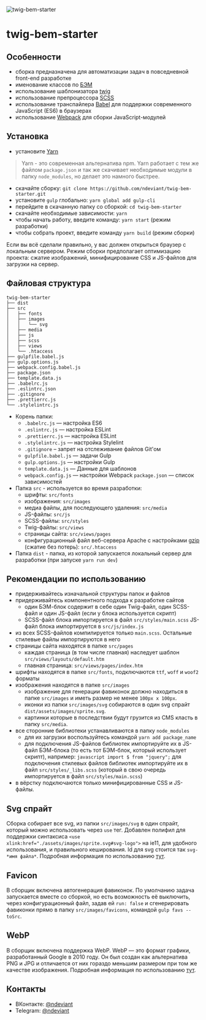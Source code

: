![twig-bem-starter](https://i.imgur.com/0AG0txq.png)

# twig-bem-starter

## Особенности

- сборка предназначена для автоматизации задач в повседневной front-end разработке
- именование классов по [БЭМ](https://ru.bem.info/)
- использование шаблонизатора [twig](https://twig.symfony.com/)
- использование препроцессора [SCSS](https://sass-lang.com/)
- использование транспайлера [Babel](https://babeljs.io/) для поддержки современного JavaScript (ES6) в браузерах
- использование [Webpack](https://webpack.js.org/) для сборки JavaScript-модулей

## Установка

- установите [Yarn](https://yarnpkg.com/en/docs/install)

> Yarn - это современная альтернатива npm. Yarn работает с тем же файлом `package.json` и так же скачивает необходимые модули в папку `node_modules`, но делает это намного быстрее.

- скачайте сборку: `git clone https://github.com/ndeviant/twig-bem-starter.git`
- установите `gulp` глобально: `yarn global add gulp-cli`
- перейдите в скачанную папку со сборкой: `cd twig-bem-starter`
- скачайте необходимые зависимости: `yarn`
- чтобы начать работу, введите команду: `yarn start` (режим разработки)
- чтобы собрать проект, введите команду `yarn build` (режим сборки)

Если вы всё сделали правильно, у вас должен открыться браузер с локальным сервером.
Режим сборки предполагает оптимизацию проекта: сжатие изображений, минифицирование CSS и JS-файлов для загрузки на сервер.

## Файловая структура

```
twig-bem-starter
├── dist
├── src
│   ├── fonts
│   ├── images
│   │   └── svg
│   ├── media
│   ├── js
│   ├── scss
│   ├── views
│   └── .htaccess
├── gulpfile.babel.js
├── gulp.options.js
├── webpack.config.babel.js
├── package.json
├── template.data.js
├── .babelrc.js
├── .eslintrc.json
├── .gitignore
├── .prettierrc.js
└── .stylelintrc.js
```

- Корень папки:
  - `.babelrc.js` — настройка ES6
  - `.eslintrc.js` — настройка ESLint
  - `.prettierrc.js` — настройка ESLint
  - `.stylelintrc.js` — настройка Stylelint
  - `.gitignore` – запрет на отслеживание файлов Git'ом
  - `gulpfile.babel.js` — задачи Gulp
  - `gulp.options.js` — настройки Gulp
  - `template.data.js` — Данные для шаблонов
  - `webpack.config.js` — настройки Webpack `package.json` — список зависимостей
- Папка `src` - используется во время разработки:
  - шрифты: `src/fonts`
  - изображения: `src/images`
  - медиа файлы, для последующего удаления: `src/media`
  - JS-файлы: `src/js`
  - SCSS-файлы: `src/styles`
  - Twig-файлы: `src/views`
  - страницы сайта: `src/views/pages`
  - конфигурационный файл веб-сервера Apache с настройками [gzip](https://habr.com/ru/post/221849/) (сжатие без потерь): `src/.htaccess`
- Папка `dist` - папка, из которой запускается локальный сервер для разработки (при запуске `yarn run dev`)

## Рекомендации по использованию

- придерживайтесь изначальной структуры папок и файлов
- придерживайтесь компонентного подхода к разработке сайтов
  - один БЭМ-блок содержит в себе один Twig-файл, один SCSS-файл и один JS-файл (если у блока используется скрипт)
  - SCSS-файл блока импортируется в файл `src/styles/main.scss` JS-файл блока импортируется в `src/js/index.js`
- из всех SCSS-файлов компилируется только `main.scss`. Остальные стилевые файлы импортируются в него
- страницы сайта находятся в папке `src/pages`
  - каждая страница (в том числе главная) наследует шаблон `src/views/layouts/default.htm`
  - главная страница: `src/views/pages/index.htm`
- шрифты находятся в папке `src/fonts`, подключаются `ttf`, `woff` и `woof2` форматы
- изображения находятся в папке `src/images`
  - изображение для генерации фавиконок должно находиться в папке `src/images` и иметь размер не менее `100px x 100px`.
  - иконки из папки `src/images/svg` собираются в один svg спрайт `dist/assets/images/sprite.svg`.
  - картинки которые в последствии будут грузится из CMS класть в папку `src/media`.
- все сторонние библиотеки устанавливаются в папку `node_modules`
  - для их загрузки воспользуйтеcь командой `yarn add package_name`
  - для подключения JS-файлов библиотек импортируйте их в JS-файл БЭМ-блока (то есть тот БЭМ-блок, который использует скрипт), например:
    `javascript import $ from "jquery";` для подключения стилевых файлов библиотек импортируйте их в файл `src/styles/_libs.scss` (который в свою очередь импортируется в файл
    `src/styles/main.scss`)
- в вёрстку подключаются только минифицированные CSS и JS-файлы.

## Svg спрайт

Сборка собирает все svg, из папки `src/images/svg` в один спрайт, который можно использовать через `use` тег. Добавлен полифил для поддержки синтаксиса `<use xlink:href="./assets/images/sprite.svg#svg-logo">` на ie11, для удобного использования, и правильного кеширования. Id для svg стоится так `svg-*имя файла*`. Подробная информация по использованию [тут](https://css-tricks.com/svg-sprites-use-better-icon-fonts/).

## Favicon

В сборщик включена автогенерация фавиконок. По умолчанию задача запускается вместе со сборкой, но есть возможность её выключить, через
конфигурационный файл, задав ей `run: false` и сгенерировать фавиконки прямо в папку `src/images/favicons`, командой `gulp favs --toSrc`.

## WebP 

В сборщик включена поддержка WebP. WebP — это формат графики, разработанный Google в 2010 году. Он был создан как альтернатива PNG и JPG и отличается от них гораздо меньшим размером при том же качестве изображения. Подробная информация по использованию [тут](https://vk.com/@vk_it-webp).

## Контакты

- ВКонтакте: [@ndeviant](https://vk.com/ndeviant)
- Telegram: [@ndeviant](https://t-do.ru/ndeviant)
